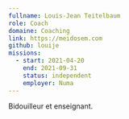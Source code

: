 ```yaml
---
fullname: Louis-Jean Teitelbaum
role: Coach
domaine: Coaching
link: https://meidosem.com
github: louije
missions:
  - start: 2021-04-20
    end: 2021-09-31
    status: independent
    employer: Numa
---
```


Bidouilleur et enseignant.
